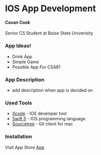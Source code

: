 # IOS App Development
#### Cavan Cook 
Senior CS Student at Boise State Univerisity


### App Ideas!
  - Drink App
  - Simple Game
  - Possible App For CS481

### App Description
- add description when app is decided on

### Used Tools
* [Xcode](https://developer.apple.com/xcode/) - IOS developer tool
* [Swift 5](https://developer.apple.com/swift/) - IOS programming language
* [Sourcetree](https://www.sourcetreeapp.com/) - Git client for mac

### Installation
Visit App Store
[App](https://github.com/cavancook/IOSDev)
